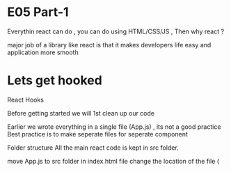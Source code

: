# E05 Part-1

Everythin react can do , you can do using HTML/CSS/JS , Then why react ?


major job of a library like react is that it makes developers life easy and application more smooth 

# Lets get hooked 


React Hooks

Before getting started we will 1st clean up our code 

Earlier we wrote everything in a single file (App.js) , its not a good practice 
Best practice is to make seperate files for seperate component 


Folder structure
All the main react code is kept in src folder.


move App.js to src folder 
in index.html file change the location of the file (<script type="module" src="./src/App.js">)

seperate files for seperate components 

Big applications might have 1000s of components , so if structuring of files is not done in proper way , then it will impact the readiblity of the code .
(remember , we are writing code for other humans too )

src folder --> component folder --> components 

always keep the components file name same as the component name , even the casing (ex: Header.js  --> for header component)
you can also write filename as Header.jsx  or Header.tsx(typescript) ==> (but it hardly matters)

 
google --> react.org --> file/folder structure --> React doesnt recommend any particular structure , but suggests some common practices .



In our App.js we are using header compenent , hence we need to import Header in App.js , but before importing we need to export Header.js using

in Header.js file--> copy paste Header component code 
export default Header; 


in App.js (import)
import Header from "./components/Header";


similarly do the same for body component

similarly for ResturantCard component 

But since the resturant card is being rendered in the body component , so in the body component we need to do :  import ResturantCard from "./ResturantCard";

ResturantCard depends on our ResList data(dummy data from swiggy ) , which is in App.js file , so we can :-
1) copy paste the data in ResturantCard.js file --> the app will work fine 
But its not a recommended way ,  component folder should never contain anyt hard coded data . (industry practice )

Hence ResList should not be kept over here 
Apart from ResList , our logo and image in the cards are also hard coded . They must also be not kept in components folder .

So , where should we keep them ?

They should be kept in constants file (constants.js / utils.js /cofigs.js/ common.js  ) ( any name)

we will create utils folder --> constants.js 

in constants.js file , currently we are keeping  our logo url(Header component ) and card image url(ResturantCard)

//constants.js 
export const CDN_URL="https://media-assets.swiggy.com/swiggy/image/upload/fl_lossy,f_auto,q_auto,w_660/";

export const LOGO_URL="https://images-platform.99static.com/PqkxPzdIGHYlwJzMzFSLbWCaI0g=/0x0:1181x1181/500x500/top/smart/99designs-contests-attachments/134/134197/attachment_134197839";


im mockData.js file we will keep our ResList data(dummy data from swiggy )

The ResList needs to be used by Body component , hence in body component
import resList from "../../utils/mockData";


constansts.js file data must be exported to respective components (LOGO_URL (Header component ) and CDN_URL(ResturantCard))

There are 2 types of export and import 
1) default export
export defauls <Component name>
import ComponentName from "patht"

named export
if there are muktiple variables which needs to be exported , in that case 
export default cannot be written twice 
So , if we want to export multiple items from the same file :-

2) we can use named export  

write export infront of the variable :-

export const CDN_URL;
export const LOGO_UR;


-->importing named exports (CDN_URL;) (in ResturantCard) -----> we need to use {}

import { CDN_URL }  from "../../utils/constants";

-->importing  named export (LOGO_URL) (in Header)

import { LOGO_URL } from "../../utils/constants";
-->using LOGO_URL 
  src={LOGO_URL} ---> since its JSX and LOGO_URL is a js variable . Hence we need to wrap it up in {}.



(Q) HW--> can we do default export and named export together ?






# E05 part-2

#  React Hooks 

make our website dynamic/interactive by adding some features

lets create a button on clicking which it shows only top rated resturants (rating >4 stars)


<div className="filter">
        <button className="filter-btn" onClick={()=>{console.log("clicked")}}>Top Rated Restaurants</button>
        
        </div>

currently on clicking our button it prints "clicked" on cosole
 we need to filter out  only top rated resturants by clicking the button

 we need to write some filter logic



----

Currently we are getting resturnat data from resList . 

suppose we modify the resList and chnage it to  listOfRestaurants which contains details of 2 resturants only 

const listOfRestaurants = [{
  info: {
    id: "1",
    name: "KFC",
    cuisines: ["Italian", "Pizza"],
    avgRating: 4.5,
    locality: "Downtown",
    cloudinaryImageId: "image2",
    sla: { deliveryTime: 30 }
  }
}, 
,{
  info: {
    id: "2",
    name: "Burger King",
    cuisines: ["American", "Burgers"],
    avgRating: 3.0,
    locality: "Uptown",
    cloudinaryImageId: "image2",
    sla: { deliveryTime: 25 }

  }

}

]


 {listOfRestaurants.map(restaurant => <ResturantCard key={restaurant.info.id} resData={restaurant}/>)}  
 
 --->
  this will output in only 2 resturants as it contains only 2 objects

  now we want to filter out the resturant  to get only top rated resturants by clicking the button(rating >4 stars)


we will use filter (revise --> map,filter,reduce)

  <button className="filter-btn" onClick={()=>{
          listOfRestaurants=listOfRestaurants.filter(
            (res) =>res.info.avgRating > 4
          )
          console.log(listOfRestaurants);          ----> working fine   --> but ui is not being updated

        
it would be so cool , if our page would have automatically refreshed 
{listOfRestaurants.map(restaurant => <ResturantCard key={restaurant.info.id} resData={restaurant}/>)}   ----> this code is being rendered after the above code , but changes are not reflected here


This is the exact problem react is solving for us . 
This is the superpower react will provide us 
React is fast --> Its actually fast in DOM manipulation 

currently listOfRestaurants=[]  is  a normal js variable 

now i want to create a super powerful react variable ==> this variable is called state variable

How to create super powerful variables ?

---> react Hooks 
# React Hooks

what is functional component --> Normal JS function which returns JSX

what is react element   ---> plain JS object 


similarly ,

react hook --> is a normal JS utility function which is given to us by react(prebuilt function)(written by facebook developers) --> it has some superpowers


There are multiple hooks in react 
There are 2 most important React hooks (99% times used ) 

1) useState()
2) useEffect()


useState()--> To generate superpowerful State variables in react 

how to use React Hooks

you need to import it as named import 

import { useState } from "react";   (In whichever component you want to use it ) Ex: (in body.js )

why is it called state variable ?

as it maintains the state of the component

The scope of the local state variable is inside the  component 


creating state variable
const [listOfRestaurants]=useState();


normal variable
let listOfRestaurants;


------------------------------

creating state variable with empty array
const [listOfRestaurants]=useState([]);


normal variable
let listOfRestaurants =[];

-----------------------------------

giving data of 1 resturant 

const [listOfRestaurants]=useState([{
  data of resturant
}]);

-----------------------------------------

How to use the state variable 

--> you use it normally like  a normal variable 



How to modify a State variable ?

1st understand , how to modify a normal variable ?

let list="abc";
list="xyz";
console.log(list)

or 

const list =[];
list.push("item1")
console.log(list)




Modifying the State variable ;

we cannot modify directly 
we can do that by 
 by using a function which comes as a sencond arguement in the array 


const [listOfRestaurants , setListOfResturant]=useState([
{
  .
  .
  .
}
])

its an industry practice to name the function (second arguement ) similar to the variable name by just using set infront of it .

setListOfResturant will be used to update the list 



whenever a state variable updates , React re-renders the component , it happen very quickly 


lets use the mockData
  const [listOfRestaurants , setListOfResturant]=useState(resList);  ---> This is Array destructuring 
  
  rest everything will remain same 

  now when we click the button --> it will give us only (4 start + rated) resturants 


  This is the actual superpower of react --> it makes ui rendering very fast  


But How is react doing that BTS ?

react uses something known as reconciliation algorithm ---> also known as React Fiber
Ex: 
res-container --> contains 15 resturant cards (Now suppoese my UI changes from filtering 7 cards to only 3 filtered cards)

React creates a Virtual DOM 

  (Actual dom is <div>..inside <div>(with other tags ).<div>)

  Virtual DOM is a representation of actual DOM
  react virtual DOM is nothing but its a nested JS object


  Diff Algorithm finds out the difference between 2 virtual DOM 
React keeps track of all the html code 
old virtual DOM --> 15 resutrant card 

button clicked --> new object formed 

new virtual DOm --> 7 resturant cards 


Diff Algorithm finds out the difference between 2 virtual DOM(difference between 2 objects ) ---> In this case 15-7 =8 ==> then it will show 8 cards 


The whole algorithm above is known as React Fiber . ( This was updated in React16 )

React is fast because it maintains the  DOM manipulation very efficiently 


This is the reason react is most favoured library  in frontend

Read about react Fiber Architecture  (github acdlite )


React keeps an eye on state variable 

React will find out the diff ---> update the UI---> React will find out the diff ---> update the UI  (this cycle goes on and on )

